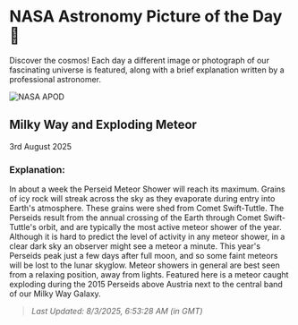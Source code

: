 
  # NASA Astronomy Picture of the Day 🌌

  Discover the cosmos! Each day a different image or photograph of our fascinating universe is featured, along with a brief explanation written by a professional astronomer.

![NASA APOD](https://apod.nasa.gov/apod/image/2508/MeteorBoom_vanderHoeven_750.gif)

## Milky Way and Exploding Meteor

3rd August 2025

### Explanation: 

In about a week the Perseid Meteor Shower will reach its maximum.  Grains of icy rock will streak across the sky as they evaporate during entry into Earth's atmosphere.  These grains were shed from Comet Swift-Tuttle.  The Perseids result from the annual crossing of the Earth through Comet Swift-Tuttle's orbit, and are typically the most active meteor shower of the year.  Although it is hard to predict the level of activity in any meteor shower, in a clear dark sky an observer might see a meteor a minute.  This year's Perseids peak just a few days after  full moon, and so some faint meteors will be lost to the lunar skyglow.  Meteor showers in general are best seen from a relaxing position, away from lights.  Featured here is a meteor caught exploding during the 2015 Perseids above Austria next to the central band of our Milky Way Galaxy.

> _Last Updated: 8/3/2025, 6:53:28 AM (in GMT)_
